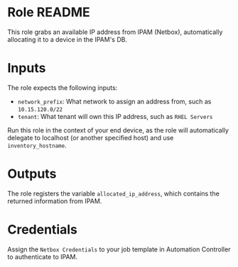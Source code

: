 # Role README

This role grabs an available IP address from IPAM (Netbox), automatically allocating it to a device in the IPAM's DB.

# Inputs

The role expects the following inputs:

- `network_prefix`: What network to assign an address from, such as `10.15.120.0/22`
- `tenant`: What tenant will own this IP address, such as `RHEL Servers`

Run this role in the context of your end device, as the role will automatically delegate to localhost (or another specified host) and use `inventory_hostname`.

# Outputs
The role registers the variable `allocated_ip_address`, which contains the returned information from IPAM.

# Credentials

Assign the `Netbox Credentials` to your job template in Automation Controller to authenticate to IPAM.
